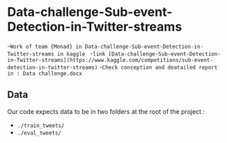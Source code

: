 # Data-challenge-Sub-event-Detection-in-Twitter-streams
-`Work of team {Monad} in Data-challenge-Sub-event-Detection-in-Twitter-streams in kaggle `
-`link [Data-challenge-Sub-event-Detection-in-Twitter-streams](https://www.kaggle.com/competitions/sub-event-detection-in-twitter-streams)`
-`Check conception and deatailed report in : Data challenge.docx`

## Data

Our code expects data to be in two folders at the root of the project :
- `./train_tweets/`
- `./eval_tweets/`
